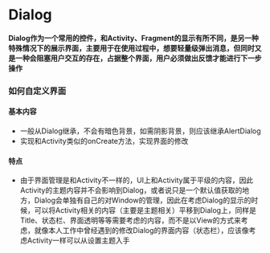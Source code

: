 # Dialog

**Dialog作为一个常用的控件，和Activity、Fragment的显示有所不同，是另一种特殊情况下的展示界面，主要用于在使用过程中，想要轻量级弹出消息，但同时又是一种会阻塞用户交互的存在，占据整个界面，用户必须做出反馈才能进行下一步操作**

### 如何自定义界面

#### 基本内容

* 一般从Dialog继承，不会有暗色背景，如需阴影背景，则应该继承AlertDialog
* 实现和Activity类似的onCreate方法，实现界面的修改

#### 特点

* 由于界面管理是和Activity不一样的，UI上和Activity属于平级的内容，因此Activity的主题内容并不会影响到Dialog，或者说只是一个默认值获取的地方，Dialog会单独有自己的对Window的管理，因此在考虑Dialog的显示的时候，可以将Activity相关的内容（主要是主题相关）平移到Dialog上，同样是Title、状态栏、界面透明等等需要考虑的内容，而不是以View的方式来考虑，就像本人工作中曾经遇到的修改Dialog的界面内容（状态栏），应该像考虑Activity一样可以从设置主题入手